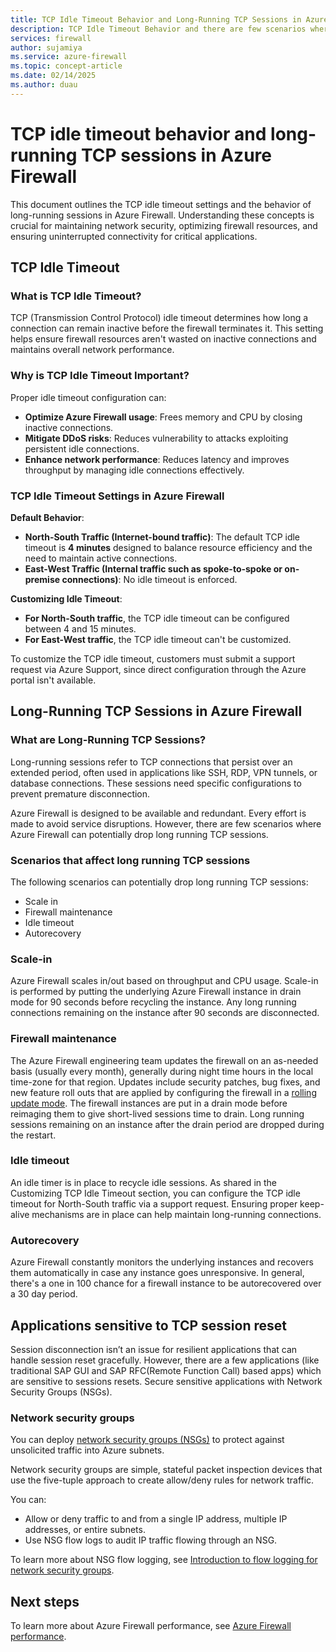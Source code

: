 ```yaml
---
title: TCP Idle Timeout Behavior and Long-Running TCP Sessions in Azure Firewall
description: TCP Idle Timeout Behavior and there are few scenarios where Azure Firewall can potentially drop long running TCP sessions.
services: firewall
author: sujamiya
ms.service: azure-firewall
ms.topic: concept-article
ms.date: 02/14/2025
ms.author: duau
---
```


# TCP idle timeout behavior and long-running TCP sessions in Azure Firewall

This document outlines the TCP idle timeout settings and the behavior of long-running sessions in Azure Firewall. Understanding these concepts is crucial for maintaining network security, optimizing firewall resources, and ensuring uninterrupted connectivity for critical applications.

## TCP Idle Timeout

### What is TCP Idle Timeout?

TCP (Transmission Control Protocol) idle timeout determines how long a connection can remain inactive before the firewall terminates it. This setting helps ensure firewall resources aren't wasted on inactive connections and maintains overall network performance. 

### Why is TCP Idle Timeout Important?

Proper idle timeout configuration can:

- **Optimize Azure Firewall usage**: Frees memory and CPU by closing inactive connections.
- **Mitigate DDoS risks**: Reduces vulnerability to attacks exploiting persistent idle connections.
- **Enhance network performance**: Reduces latency and improves throughput by managing idle connections effectively.

### TCP Idle Timeout Settings in Azure Firewall

**Default Behavior**:

- **North-South Traffic (Internet-bound traffic)**: The default TCP idle timeout is **4 minutes** designed to balance resource efficiency and the need to maintain active connections.
- **East-West Traffic (Internal traffic such as spoke-to-spoke or on-premise connections)**: No idle timeout is enforced.

**Customizing Idle Timeout**:

- **For North-South traffic**, the TCP idle timeout can be configured between 4 and 15 minutes.
- **For East-West traffic**, the TCP idle timeout can't be customized.

To customize the TCP idle timeout, customers must submit a support request via Azure Support, since direct configuration through the Azure portal isn't available.

## Long-Running TCP Sessions in Azure Firewall

### What are Long-Running TCP Sessions?

Long-running sessions refer to TCP connections that persist over an extended period, often used in applications like SSH, RDP, VPN tunnels, or database connections. These sessions need specific configurations to prevent premature disconnection.

Azure Firewall is designed to be available and redundant. Every effort is made to avoid service disruptions. However, there are few scenarios where Azure Firewall can potentially drop long running TCP sessions.

### Scenarios that affect long running TCP sessions

The following scenarios can potentially drop long running TCP sessions:

- Scale in
- Firewall maintenance
- Idle timeout
- Autorecovery

### Scale-in

Azure Firewall scales in/out based on throughput and CPU usage. Scale-in is performed by putting the underlying Azure Firewall instance in drain mode for 90 seconds before recycling the instance. Any long running connections remaining on the instance after 90 seconds are disconnected.

### Firewall maintenance

The Azure Firewall engineering team updates the firewall on an as-needed basis (usually every month), generally during night time hours in the local time-zone for that region. Updates include security patches, bug fixes, and new feature roll outs that are applied by configuring the firewall in a [rolling update mode](https://blog.itaysk.com/2017/11/20/deployment-strategies-defined#rolling-upgrade). The firewall instances are put in a drain mode before reimaging them to give short-lived sessions time to drain. Long running sessions remaining on an instance after the drain period are dropped during the restart.

### Idle timeout

An idle timer is in place to recycle idle sessions. As shared in the Customizing TCP Idle Timeout section, you can configure the TCP idle timeout for North-South traffic via a support request. Ensuring proper keep-alive mechanisms are in place can help maintain long-running connections.

### Autorecovery

Azure Firewall constantly monitors the underlying instances and recovers them automatically in case any instance goes unresponsive. In general, there's a one in 100 chance for a firewall instance to be autorecovered over a 30 day period.

## Applications sensitive to TCP session reset

Session disconnection isn’t an issue for resilient applications that can handle session reset gracefully. However, there are a few applications (like traditional SAP GUI and SAP RFC(Remote Function Call) based apps) which are sensitive to sessions resets. Secure sensitive applications with Network Security Groups (NSGs).

### Network security groups

You can deploy [network security groups (NSGs)](../virtual-network/virtual-network-vnet-plan-design-arm.md#security) to protect against unsolicited traffic into Azure subnets. 

Network security groups are simple, stateful packet inspection devices that use the five-tuple approach to create allow/deny rules for network traffic. 

You can:

- Allow or deny traffic to and from a single IP address, multiple IP addresses, or entire subnets.
- Use NSG flow logs to audit IP traffic flowing through an NSG.

To learn more about NSG flow logging, see [Introduction to flow logging for network security groups](../network-watcher/network-watcher-nsg-flow-logging-overview.md).

## Next steps

To learn more about Azure Firewall performance, see [Azure Firewall performance](firewall-performance.md).
